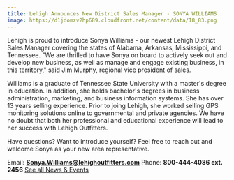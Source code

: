 ```yaml
---
title: Lehigh Announces New District Sales Manager - SONYA WILLIAMS
image: https://d1jdomzv2hp689.cloudfront.net/content/data/18_83.png
---
```

Lehigh is proud to introduce Sonya Williams - our newest Lehigh District Sales Manager covering the states of Alabama, Arkansas, Mississippi, and Tennessee. "We are thrilled to have Sonya on board to actively seek out and develop new business, as well as manage and engage existing business, in this territory," said Jim Murphy, regional vice president of sales.

Williams is a graduate of Tennessee State University with a master's degree in education. In addition, she holds bachelor's degrees in business administration, marketing, and business information systems. She has over 13 years selling experience. Prior to joing Lehigh, she worked selling GPS monitoring solutions online to governmental and private agencies. We have no doubt that both her professional and educational experience will lead to her success with Lehigh Outfitters.

Have questions? Want to introduce yourself? Feel free to reach out and welcome Sonya as your new area representative.

Email: **Sonya.Williams@lehighoutfitters.com** 
Phone: **800-444-4086 ext. 2456**
[See all News & Events](http://www.customfit.me/newsandevents/)
